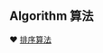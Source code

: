 ## Algorithm 算法

  &#10084; [排序算法](https://github.com/nieshanfeng/work-know/tree/master/Algorithm/SortAlgorithm)  
  
